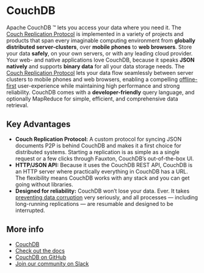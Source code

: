 # CouchDB

Apache CouchDB ™ lets you access your data where you need it. The [Couch Replication Protocol](https://docs.couchdb.org/en/stable/replication/protocol.html) is implemented in a variety of projects and products that span every imaginable computing environment from **globally distributed server-clusters**, over **mobile phones** to **web browsers**. Store your data **safely**, on your own servers, or with any leading cloud provider. Your web- and native applications love CouchDB, because it speaks **JSON natively** and supports **binary data** for all your data storage needs.
The [Couch Replication Protocol](https://docs.couchdb.org/en/stable/replication/protocol.html) lets your data flow seamlessly between server clusters to mobile phones and web browsers, enabling a compelling [offline-first](https://offlinefirst.org/) user-experience while maintaining high performance and strong reliability. CouchDB comes with a **developer-friendly** query language, and optionally MapReduce for simple, efficient, and comprehensive data retrieval.

## Key Advantages

- **Couch Replication Protocol:** A custom protocol for syncing JSON documents P2P is behind CouchDB and makes it a first choice for distributed systems. Starting a replication is as simple as a single request or a few clicks through Fauxton, CouchDB’s out-of-the-box UI. 
- **HTTP/JSON API:** Because it uses the CouchDB REST API, CouchDB is an HTTP server where practically everything in CouchDB has a URL. The flexibility means CouchDB works with any stack and you can get going without libraries.
- **Designed for reliability:** CouchDB won’t lose your data. Ever. It takes [preventing data corruption](https://neighbourhood.ie/blog/2025/02/26/how-couchdb-prevents-data-corruption-fsync) very seriously, and all processes — including long-running replications — are resumable and designed to be interrupted. 

## More info

- [CouchDB](http://couchdb.apache.org/)
- [Check out the docs](https://docs.couchdb.org/en/stable/)
- [CouchDB on GitHub](https://github.com/apache/couchdb)
- [Join our community on Slack](https://join.slack.com/t/couchdb/shared_invite/zt-fa9zim0j-H04m4o_KcLdWeOxEAcwM8g)
